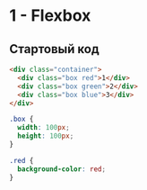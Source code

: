 # 1 - Flexbox

## Стартовый код

```html
<div class="container">
  <div class="box red">1</div>
  <div class="box green">2</div>
  <div class="box blue">3</div>
</div>
```

```css
.box {
  width: 100px;
  height: 100px;
}

.red {
  background-color: red;
}
```
